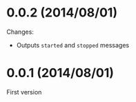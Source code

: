# 0.0.2 (2014/08/01)

Changes:

* Outputs `started` and `stopped` messages

# 0.0.1 (2014/08/01)

First version
